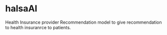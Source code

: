# halsaAI
Health Insurance provider
Recommendation model to give recommendation to health insuranrce to patients.
